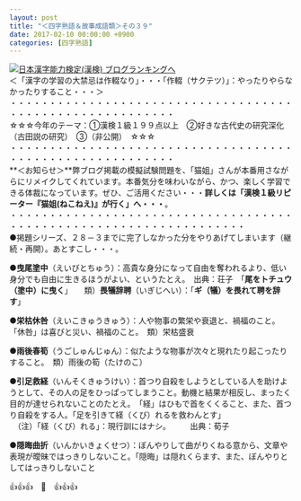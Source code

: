 ```yaml
---
layout: post
title: "＜四字熟語＆故事成語類＞その３９"
date: 2017-02-10 00:00:00 +0900
categories: [四字熟語]
---
```


[![](/syuusyuu9701/assets/images/＜四字熟語＆故事成語類＞その３９-br_c_3028_1.gif)](http://blog.with2.net/link.php?1659096:3028 "日本漢字能力検定(漢検) ブログランキングへ")[日本漢字能力検定(漢検) ブログランキングへ](http://blog.with2.net/link.php?1659096:3028)  
＜「漢字の学習の大禁忌は作輟なり」・・・「作輟（サクテツ）」：やったりやらなかったりすること・・・＞  
・・・・・・・・・・・・・・・・・・・・・・・・・・・・・・・・・・・・・・・・・・・・・・・・・・・・・・・・・  
☆☆☆今年のテーマ：①漢検１級１９９点以上　②好きな古代史の研究深化（古田説の研究）　③（非公開）　☆☆☆　　  
・・・・・・・・・・・・・・・・・・・・・・・・・・・・・・・・・・・・・・・・・・・・・・・・・・・・・・・・・  
**＜お知らせ＞**弊ブログ掲載の模擬試験問題を、「猫姐」さんが本番用さながらにリメイクしてくれています。本番気分を味わいながら、かつ、楽しく学習できる体裁になっています。ぜひ、ご活用ください・・・**詳しくは「漢検１級リピーター『猫姐(ねこねえ)』が行く」へ・・・**。  
・・・・・・・・・・・・・・・・・・・・・・・・・・・・・・・・・・・・・・・・・・・・・・・・・・・・・・・・・・・・・・・・・・  
●掲題シリーズ、２８－３までに完了しなかった分をやりあげてしまいます（継続・再開）。あとすこし・・・。  
  
●**曳尾塗中**（えいびとちゅう）：高貴な身分になって自由を奪われるより、低い身分でも自由に生きるほうがよい、というたとえ。　出典：荘子　「**尾をトチュウ（塗中）に曳く**」　　類）**畏犠辞聘**（いぎじへい）：「**ギ（犠）を畏れて聘を辞す**」  
  
●**栄枯休咎**（えいこきゅうきゅう）：人や物事の繁栄や衰退と、禍福のこと。　「休咎」は喜びと災い、禍福のこと。　類）栄枯盛衰  
  
●**雨後春筍**（うごしゅんじゅん）：似たような物事が次々と現れたり起こったりすること。　類）雨後の筍（たけのこ）  
  
●**引足救経**（いんそくきゅうけい）：首つり自殺をしようとしている人を助けようとして、その人の足をひっぱってしまうこと。動機と結果が相反し、まったく目的が達せられないことのたとえ。　「経」はひもで首をくくること、また、首つり自殺をする人。「足を引きて経（くび）れるを救わんとす」  
　（注）「経（くび）れる」：現行訓にはナシ。　　　出典：荀子  
  
●**隠晦曲折**（いんかいきょくせつ）：ぼんやりして曲がりくねる意から、文章や表現が曖昧ではっきりしないこと。「隠晦」は隠れくらます、また、ぼんやりとしてはっきりしないこと  
  
👍👍👍　🐔　👍👍👍  
